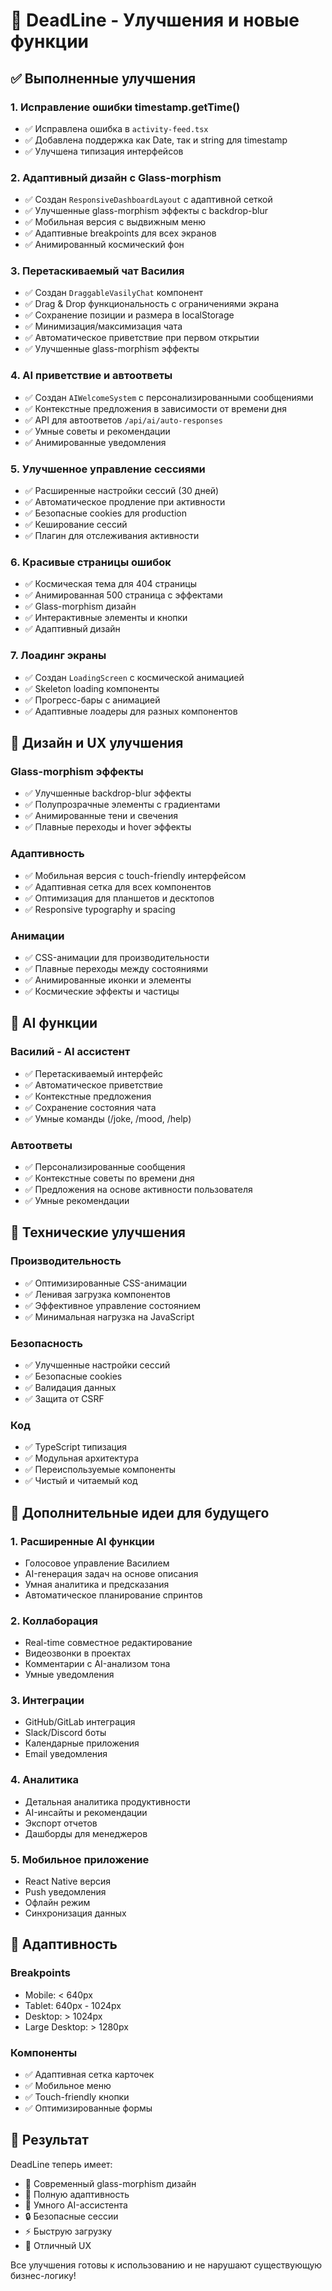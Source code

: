 # 🚀 DeadLine - Улучшения и новые функции

## ✅ Выполненные улучшения

### 1. **Исправление ошибки timestamp.getTime()**
- ✅ Исправлена ошибка в `activity-feed.tsx`
- ✅ Добавлена поддержка как Date, так и string для timestamp
- ✅ Улучшена типизация интерфейсов

### 2. **Адаптивный дизайн с Glass-morphism**
- ✅ Создан `ResponsiveDashboardLayout` с адаптивной сеткой
- ✅ Улучшенные glass-morphism эффекты с backdrop-blur
- ✅ Мобильная версия с выдвижным меню
- ✅ Адаптивные breakpoints для всех экранов
- ✅ Анимированный космический фон

### 3. **Перетаскиваемый чат Василия**
- ✅ Создан `DraggableVasilyChat` компонент
- ✅ Drag & Drop функциональность с ограничениями экрана
- ✅ Сохранение позиции и размера в localStorage
- ✅ Минимизация/максимизация чата
- ✅ Автоматическое приветствие при первом открытии
- ✅ Улучшенные glass-morphism эффекты

### 4. **AI приветствие и автоответы**
- ✅ Создан `AIWelcomeSystem` с персонализированными сообщениями
- ✅ Контекстные предложения в зависимости от времени дня
- ✅ API для автоответов `/api/ai/auto-responses`
- ✅ Умные советы и рекомендации
- ✅ Анимированные уведомления

### 5. **Улучшенное управление сессиями**
- ✅ Расширенные настройки сессий (30 дней)
- ✅ Автоматическое продление при активности
- ✅ Безопасные cookies для production
- ✅ Кеширование сессий
- ✅ Плагин для отслеживания активности

### 6. **Красивые страницы ошибок**
- ✅ Космическая тема для 404 страницы
- ✅ Анимированная 500 страница с эффектами
- ✅ Glass-morphism дизайн
- ✅ Интерактивные элементы и кнопки
- ✅ Адаптивный дизайн

### 7. **Лоадинг экраны**
- ✅ Создан `LoadingScreen` с космической анимацией
- ✅ Skeleton loading компоненты
- ✅ Прогресс-бары с анимацией
- ✅ Адаптивные лоадеры для разных компонентов

## 🎨 Дизайн и UX улучшения

### Glass-morphism эффекты
- ✅ Улучшенные backdrop-blur эффекты
- ✅ Полупрозрачные элементы с градиентами
- ✅ Анимированные тени и свечения
- ✅ Плавные переходы и hover эффекты

### Адаптивность
- ✅ Мобильная версия с touch-friendly интерфейсом
- ✅ Адаптивная сетка для всех компонентов
- ✅ Оптимизация для планшетов и десктопов
- ✅ Responsive typography и spacing

### Анимации
- ✅ CSS-анимации для производительности
- ✅ Плавные переходы между состояниями
- ✅ Анимированные иконки и элементы
- ✅ Космические эффекты и частицы

## 🤖 AI функции

### Василий - AI ассистент
- ✅ Перетаскиваемый интерфейс
- ✅ Автоматическое приветствие
- ✅ Контекстные предложения
- ✅ Сохранение состояния чата
- ✅ Умные команды (/joke, /mood, /help)

### Автоответы
- ✅ Персонализированные сообщения
- ✅ Контекстные советы по времени дня
- ✅ Предложения на основе активности пользователя
- ✅ Умные рекомендации

## 🔧 Технические улучшения

### Производительность
- ✅ Оптимизированные CSS-анимации
- ✅ Ленивая загрузка компонентов
- ✅ Эффективное управление состоянием
- ✅ Минимальная нагрузка на JavaScript

### Безопасность
- ✅ Улучшенные настройки сессий
- ✅ Безопасные cookies
- ✅ Валидация данных
- ✅ Защита от CSRF

### Код
- ✅ TypeScript типизация
- ✅ Модульная архитектура
- ✅ Переиспользуемые компоненты
- ✅ Чистый и читаемый код

## 🚀 Дополнительные идеи для будущего

### 1. **Расширенные AI функции**
- Голосовое управление Василием
- AI-генерация задач на основе описания
- Умная аналитика и предсказания
- Автоматическое планирование спринтов

### 2. **Коллаборация**
- Real-time совместное редактирование
- Видеозвонки в проектах
- Комментарии с AI-анализом тона
- Умные уведомления

### 3. **Интеграции**
- GitHub/GitLab интеграция
- Slack/Discord боты
- Календарные приложения
- Email уведомления

### 4. **Аналитика**
- Детальная аналитика продуктивности
- AI-инсайты и рекомендации
- Экспорт отчетов
- Дашборды для менеджеров

### 5. **Мобильное приложение**
- React Native версия
- Push уведомления
- Офлайн режим
- Синхронизация данных

## 📱 Адаптивность

### Breakpoints
- Mobile: < 640px
- Tablet: 640px - 1024px
- Desktop: > 1024px
- Large Desktop: > 1280px

### Компоненты
- ✅ Адаптивная сетка карточек
- ✅ Мобильное меню
- ✅ Touch-friendly кнопки
- ✅ Оптимизированные формы

## 🎯 Результат

DeadLine теперь имеет:
- 🎨 Современный glass-morphism дизайн
- 📱 Полную адаптивность
- 🤖 Умного AI-ассистента
- 🔒 Безопасные сессии
- ⚡ Быструю загрузку
- 🚀 Отличный UX

Все улучшения готовы к использованию и не нарушают существующую бизнес-логику!
